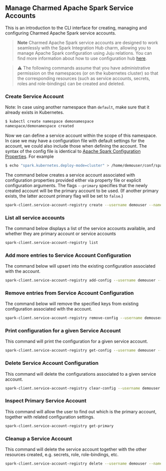 ## Manage Charmed Apache Spark Service Accounts

This is an introduction to the CLI interface for creating, managing and configuring Charmed Apache Spark service accounts. 

> **Note** Charmed Apache Spark service accounts are designed to work seamlessly with the Spark Integration Hub charm, allowing you to manage Apache Spark configuration using Juju relations. You can find more information about how to use configuration hub [here](/t/charmed-spark-k8s-documentation-how-to-use-spark-integration-hub/14296).

> :warning: The following commands assume that you have administrative permission on the namespaces (or on the kubernetes cluster) so that the corresponding resources (such as service accounts, secrets, roles and role-bindings) can be created and deleted. 

### Create Service Account

Note: In case using another namespace than `default`, make sure that it already exists in Kubernetes.
```bash
$ kubectl create namespace demonamespace
namespace/demonamespace created
```

Now we can define a service account within the scope of this namespace. In case we may have a configuration file with default settings for the account, we could also include those when defining the account. The syntax of the config file is identical to [Apache Spark Configuration Properties](https://spark.apache.org/docs/latest/configuration.html#available-properties). For example
```bash
$ echo "spark.kubernetes.deploy-mode=cluster" > /home/demouser/conf/spark-overrides.conf
```

The command below creates a service account associated with configuration properties provided either via property file or explicit 
configuration arguments.  The flags `--primary` specifies that the newly created account will be the primary account to 
be used. (If another primary exists, the latter account primary flag will be set to `false`.)

```bash
spark-client.service-account-registry create --username demouser --namespace demonamespace  --primary --properties-file /home/demouser/conf/spark-overrides.conf  --conf spark.app.name=demo-spark-app-overrides
```

### List all service accounts

The command below displays a list of the service accounts available, and whether they are primary account or service accounts

```bash
spark-client.service-account-registry list
```

### Add more entries to Service Account Configuration

The command below will upsert into the existing configuration associated with the account.

```bash
spark-client.service-account-registry add-config --username demouser --namespace demonamespace  --properties-file /home/demouser/conf/spark-overrides.conf  --conf spark.app.name=demo-spark-app-overrides
```

### Remove entries from Service Account Configuration

The command below will remove the specified keys from existing configuration associated with the account.

```bash
spark-client.service-account-registry remove-config --username demouser --namespace demonamespace  --conf conf.key1.to.remove --conf conf.key2.to.remove
```

### Print configuration for a given Service Account 

This command will print the configuration for a given service account. 

```bash
spark-client.service-account-registry get-config --username demouser --namespace demonamespace 
```

### Delete Service Account Configuration

This command will delete the configurations associated to a given service account. 

```bash
spark-client.service-account-registry clear-config --username demouser --namespace demonamespace 
```

### Inspect Primary Service Account


This command will allow the user to find out which is the primary account, together with related configuration settings. 

```bash
spark-client.service-account-registry get-primary
```

### Cleanup a Service Account

This command will delete the service account together with the other resources created, e.g. 
secrets, role, role-bindings, etc.

```bash
spark-client.service-account-registry delete --username demouser --namespace demonamespace 
```